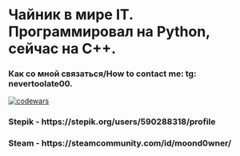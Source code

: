 <h1> Чайник в мире IT. Программировал на Python, сейчас  на C++. </h1>
<h3> Как со мной связаться/How to contact me:  tg: nevertoolate00.</h3>

 
[![codewars](https://www.codewars.com/users/moond0wner/badges/large)](https://www.codewars.com/users/moond0wner)
<h3> Stepik - https://stepik.org/users/590288318/profile </h3>
<h3> Steam - https://steamcommunity.com/id/moond0wner/ </h3>



<!---
moond0wner/moond0wner is a ✨ special ✨ repository because its `README.md` (this file) appears on your GitHub profile.
You can click the Preview link to take a look at your changes.
--->
